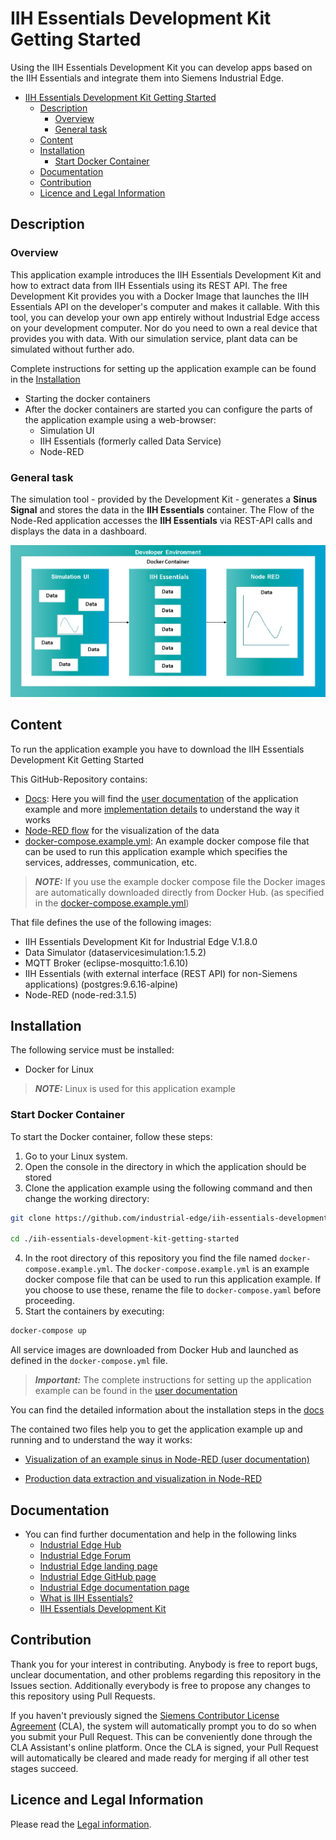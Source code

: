 # IIH Essentials Development Kit Getting Started

Using the IIH Essentials Development Kit you can develop apps based on the IIH Essentials and integrate them into Siemens Industrial Edge.

- [IIH Essentials Development Kit Getting Started](#iih-essentials-development-kit-getting-started)
  - [Description](#description)
    - [Overview](#overview)
    - [General task](#general-task)
  - [Content](#content)
  - [Installation](#installation)
    - [Start Docker Container](#start-docker-container)
  - [Documentation](#documentation)
  - [Contribution](#contribution)
  - [Licence and Legal Information](#licence-and-legal-information)

## Description

### Overview

This application example introduces the IIH Essentials Development Kit and how to extract data from IIH Essentials using its REST API.
The free Development Kit provides you with a Docker Image that launches the IIH Essentials API on the developer's computer and makes it callable. With this tool, you can develop your own app entirely without Industrial Edge access on your development computer. Nor do you need to own a real device that provides you with data. With our simulation service, plant data can be simulated without further ado.

Complete instructions for setting up the application example can be found in the [Installation](#installation)
- Starting the docker containers
- After the docker containers are started you can configure the parts of the application example using a web-browser:
  - Simulation UI
  - IIH Essentials (formerly called Data Service)
  - Node-RED



### General task

The simulation tool - provided by the Development Kit - generates a **Sinus Signal** and stores the data in the **IIH Essentials** container. The Flow of the Node-Red application accesses the **IIH Essentials** via REST-API calls and displays the data in a dashboard.

![deploy VFC](docs/graphics/overview.png)  

## Content

To run the application example you have to download the IIH Essentials Development Kit Getting Started

This GitHub-Repository contains:
- [Docs](./docs): Here you will find the [user documentation](./docs/Visualization_example_value.md) of the application example and more [implementation details](./docs/Implementation.md) to understand the way it works
- [Node-RED flow](./src/flows.json) for the visualization of the data
- [docker-compose.example.yml](./docker-compose.example.yml): An example docker compose file that can be used to run this application example which specifies the services, addresses, communication, etc.

> **_NOTE:_** If you use the example docker compose file the Docker images are automatically downloaded directly from Docker Hub. (as specified in the [docker-compose.example.yml](./docker-compose.example.yml))

That file defines the use of the following images:

- IIH Essentials Development Kit for Industrial Edge V.1.8.0
- Data Simulator (dataservicesimulation:1.5.2)
- MQTT Broker (eclipse-mosquitto:1.6.10)
- IIH Essentials (with external interface (REST API) for non-Siemens applications) (postgres:9.6.16-alpine)
- Node-RED (node-red:3.1.5)

## Installation

The following service must be installed:

- Docker for Linux
  
 > **_NOTE:_**  Linux is used for this application example

### Start Docker Container

To start the Docker container, follow these steps:

1. Go to your Linux system.
2. Open the console in the directory in which the application should be stored
3. Clone the application example using the following command and then change the working directory:

  ```bash
  git clone https://github.com/industrial-edge/iih-essentials-development-kit-getting-started.git
   
  cd ./iih-essentials-development-kit-getting-started
  ```

4. In the root directory of this repository you find the file named `docker-compose.example.yml`. The `docker-compose.example.yml` is an example docker compose file that can be used to run this application example. If you choose to use these, rename the file to `docker-compose.yaml` before proceeding.
5. Start the containers by executing: 
  
  ```bash
  docker-compose up
  ```
  All service images are downloaded from Docker Hub and launched as defined in the `docker-compose.yml` file. 

  > **_Important:_**  The complete instructions for setting up the application example can be found in the [user documentation](./docs/Visualization_example_value.md#description)

You can find the detailed information about the installation steps in the [docs](./docs)

The contained two files help you to get the application example up and running and to understand the way it works:

- [Visualization of an example sinus in Node-RED (user documentation)](./docs/Visualization_example_value.md#description)

- [Production data extraction and visualization in Node-RED](./docs/Implementation.md#description)

## Documentation

- You can find further documentation and help in the following links
  - [Industrial Edge Hub](https://iehub.eu1.edge.siemens.cloud/#/documentation)
  - [Industrial Edge Forum](https://forum.mendix.com/link/space/industrial-edge)
  - [Industrial Edge landing page](https://new.siemens.com/global/en/products/automation/topic-areas/industrial-edge/simatic-edge.html)
  - [Industrial Edge GitHub page](https://github.com/industrial-edge)
  - [Industrial Edge documentation page](https://docs.eu1.edge.siemens.cloud/index.html)
  - [What is IIH Essentials?](https://industrial-edge.github.io/iih-essentials-development-kit/iih-essentials/introduction-to-iih-essentials/what-is-iih-essentials/)
  - [IIH Essentials Development Kit](https://github.com/industrial-edge/iih-essentials-development-kit.git)

## Contribution

Thank you for your interest in contributing. Anybody is free to report bugs, unclear documentation, and other problems regarding this repository in the Issues section.
Additionally everybody is free to propose any changes to this repository using Pull Requests.

If you haven't previously signed the [Siemens Contributor License Agreement](https://cla-assistant.io/industrial-edge/) (CLA), the system will automatically prompt you to do so when you submit your Pull Request. This can be conveniently done through the CLA Assistant's online platform. Once the CLA is signed, your Pull Request will automatically be cleared and made ready for merging if all other test stages succeed.

## Licence and Legal Information

Please read the [Legal information](LICENSE.md).
